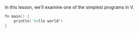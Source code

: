 In this lesson, we'll examine one of the simplest programs in V.

```v
fn main() {
    println('hello world')
}
```
